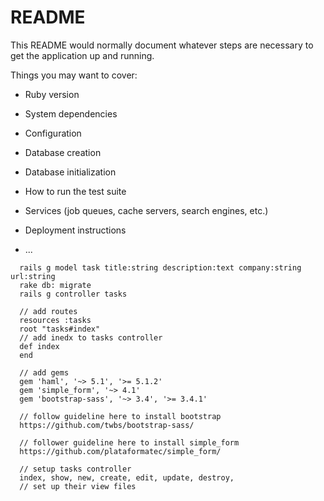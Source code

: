 # README

This README would normally document whatever steps are necessary to get the
application up and running.

Things you may want to cover:

* Ruby version

* System dependencies

* Configuration

* Database creation

* Database initialization

* How to run the test suite

* Services (job queues, cache servers, search engines, etc.)

* Deployment instructions

* ...



```
  rails g model task title:string description:text company:string url:string
  rake db: migrate
  rails g controller tasks

  // add routes
  resources :tasks
  root "tasks#index"
  // add inedx to tasks controller
  def index
  end 

  // add gems
  gem 'haml', '~> 5.1', '>= 5.1.2'
  gem 'simple_form', '~> 4.1'
  gem 'bootstrap-sass', '~> 3.4', '>= 3.4.1'

  // follow guideline here to install bootstrap
  https://github.com/twbs/bootstrap-sass/

  // follower guideline here to install simple_form 
  https://github.com/plataformatec/simple_form/

  // setup tasks controller 
  index, show, new, create, edit, update, destroy,
  // set up their view files 

  
``` 
